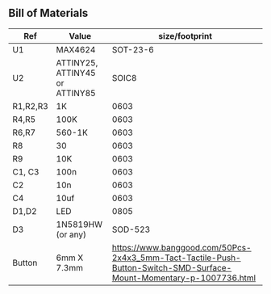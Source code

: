 ## Bill of Materials

Ref | Value | size/footprint
-------- | ---------------- | ----------
U1 | MAX4624 | SOT-23-6
U2 | ATTINY25, ATTINY45 or ATTINY85 | SOIC8
R1,R2,R3 | 1K | 0603
R4,R5 | 100K | 0603
R6,R7 | 560-1K | 0603
R8 | 30 | 0603
R9 | 10K | 0603
C1, C3 | 100n | 0603
C2 | 10n | 0603
C4 | 10uf | 0603
D1,D2 | LED | 0805
D3 | 1N5819HW (or any) | SOD-523
Button | 6mm X 7.3mm | https://www.banggood.com/50Pcs-2x4x3_5mm-Tact-Tactile-Push-Button-Switch-SMD-Surface-Mount-Momentary-p-1007736.html